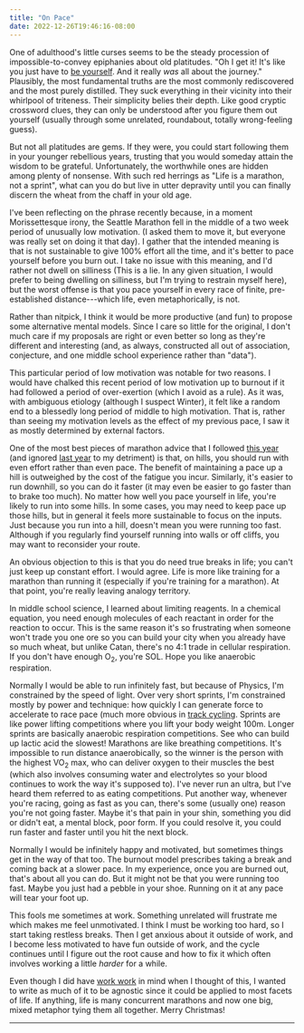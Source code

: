 ```yaml
---
title: "On Pace"
date: 2022-12-26T19:46:16-08:00
---
```



One of adulthood's little curses seems to be the steady procession of impossible-to-convey epiphanies about old platitudes.
"Oh I get it! It's like you just have to [be yourself](../cliche). And it really *was* all about the journey."
Plausibly, the most fundamental truths are the most commonly rediscovered and the most purely distilled.
They suck everything in their vicinity into their whirlpool of triteness.
Their simplicity belies their depth.
Like good cryptic crossword clues, they can only be understood after you figure them out yourself (usually through some unrelated, roundabout, totally wrong-feeling guess).

But not all platitudes are gems.
If they were, you could start following them in your younger rebellious years, trusting that you would someday attain the wisdom to be grateful.
Unfortunately, the worthwhile ones are hidden among plenty of nonsense.
With such red herrings as "Life is a marathon, not a sprint", what can you do but live in utter depravity until you can finally discern the wheat from the chaff in your old age.

I've been reflecting on the phrase recently because, in a moment Morissettesque irony, the Seattle Marathon fell in the middle of a two week period of unusually low motivation.
(I asked them to move it, but everyone was really set on doing it that day).
I gather that the intended meaning is that is not sustainable to give 100% effort all the time, and it's better to pace yourself before you burn out.
I take no issue with this meaning, and I'd rather not dwell on silliness (This is a lie. In any given situation, I would prefer to being dwelling on silliness, but I'm trying to restrain myself here), but the worst offense is that you pace yourself in every race of finite, pre-established distance---which life, even metaphorically, is not.

Rather than nitpick, I think it would be more productive (and fun) to propose some alternative mental models.
Since I care so little for the original, I don't much care if my proposals are right or even better so long as they're different and interesting (and, as always, constructed all out of association, conjecture, and one middle school experience rather than "data").

This particular period of low motivation was notable for two reasons.
I would have chalked this recent period of low motivation up to burnout if it had followed a period of over-exertion (which I avoid as a rule).
As it was, with ambiguous etiology (although I suspect Winter), it felt like a random end to a blessedly long period of middle to high motivation.
That is, rather than seeing my motivation levels as the effect of my previous pace, I saw it as mostly determined by external factors.

One of the most best pieces of marathon advice that I followed [this year](../marathon-2) (and ignored [last year](../marathon) to my detriment) is that, on hills, you should run with even effort rather than even pace.
The benefit of maintaining a pace up a hill is outweighed by the cost of the fatigue you incur.
Similarly, it's easier to run downhill, so you can do it faster (it may even be easier to go faster than to brake too much).
No matter how well you pace yourself in life, you're likely to run into some hills.
In some cases, you may need to keep pace up those hills, but in general it feels more sustainable to focus on the inputs.
Just because you run into a hill, doesn't mean you were running too fast.
Although if you regularly find yourself running into walls or off cliffs, you may want to reconsider your route.

An obvious objection to this is that you do need true breaks in life; you can't just keep up constant effort.
I would agree.
Life is more like training for a marathon than running it (especially if you're training for a marathon).
At that point, you're really leaving analogy territory.

In middle school science, I learned about limiting reagents.
In a chemical equation, you need enough molecules of each reactant in order for the reaction to occur.
This is the same reason it's so frustrating when someone won't trade you one ore so you can build your city when you already have so much wheat, but unlike Catan, there's no 4:1 trade in cellular respiration.
If you don't have enough O<sub>2</sub>, you're SOL.
Hope you like anaerobic respiration.

Normally I would be able to run infinitely fast, but because of Physics, I'm constrained by the speed of light.
Over very short sprints, I'm constrained mostly by power and technique: how quickly I can generate force to accelerate to race pace (much more obvious in [track cycling](https://www.youtube.com/watch?v=LtYV35jFmks).
Sprints are like power lifting competitions where you lift your body weight 100m.
Longer sprints are basically anaerobic respiration competitions.
See who can build up lactic acid the slowest!
Marathons are like breathing competitions.
It's impossible to run distance anaerobically, so the winner is the person with the highest VO<sub>2</sub> max, who can deliver oxygen to their muscles the best (which also involves consuming water and electrolytes so your blood continues to work the way it's supposed to).
I've never run an ultra, but I've heard them referred to as eating competitions.
Put another way, whenever you're racing, going as fast as you can, there's some (usually one) reason you're not going faster.
Maybe it's that pain in your shin, something you did or didn't eat, a mental block, poor form.
If you could resolve it, you could run faster and faster until you hit the next block.

Normally I would be infinitely happy and motivated, but sometimes things get in the way of that too.
The burnout model prescribes taking a break and coming back at a slower pace.
In my experience, once you are burned out, that's about all you can do.
But it might not be that you were running too fast.
Maybe you just had a pebble in your shoe.
Running on it at any pace will tear your foot up.

This fools me sometimes at work.
Something unrelated will frustrate me which makes me feel unmotivated.
I think I must be working too hard, so I start taking restless breaks.
Then I get anxious about it outside of work, and I become less motivated to have fun outside of work, and the cycle continues until I figure out the root cause and how to fix it which often involves working a little *harder* for a while.

Even though I did have [work work](https://ase.tufts.edu/cogstud/jackendoff/papers/salad-salad.pdf) in mind when I thought of this, I wanted to write as much of it to be agnostic since it could be applied to most facets of life.
If anything, life is many concurrent marathons and now one big, mixed metaphor tying them all together. Merry Christmas!

---
